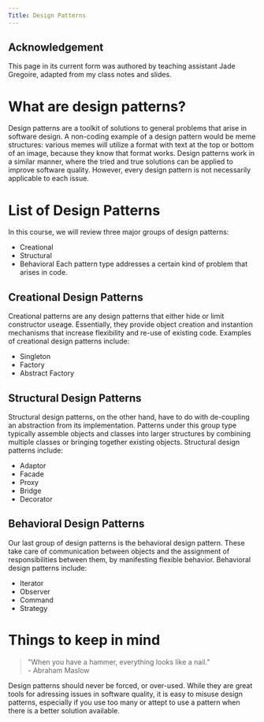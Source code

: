 ```yaml
---
Title: Design Patterns
---
```


## Acknowledgement

This page in its current form was authored by teaching assistant Jade Gregoire, adapted from my class notes and slides.

# What are design patterns? 
Design patterns are a toolkit of solutions to general problems that arise in software design. A non-coding example of a design pattern would be meme structures: various memes will utilize a format with text at the top or bottom of an image, because they know that format works. Design patterns work in a similar manner, where the tried and true solutions can be applied to improve software quality. However, every design pattern is not necessarily applicable to each issue. 

# List of Design Patterns
In this course, we will review three major groups of design patterns: 
* Creational
* Structural
* Behavioral 
Each pattern type addresses a certain kind of problem that arises in code.

## Creational Design Patterns
Creational patterns are any design patterns that either hide or limit constructor useage. Essentially, they provide object creation and instantion mechanisms that increase flexibility and re-use of existing code. Examples of creational design patterns include:
* Singleton
* Factory
* Abstract Factory

## Structural Design Patterns
Structural design patterns, on the other hand, have to do with de-coupling an abstraction from its implementation. Patterns under this group type typically assemble objects and classes into larger structures by combining multiple classes or bringing together existing objects. Structural design patterns include: 
* Adaptor 
* Facade 
* Proxy
* Bridge
* Decorator

## Behavioral Design Patterns
Our last group of design patterns is the behavioral design pattern. These take care of communication between objects and the assignment of responsibilities between them, by manifesting flexible behavior. Behavioral design patterns include:
* Iterator
* Observer
* Command
* Strategy

# Things to keep in mind
> "When you have a hammer, everything looks like a nail." 
<br>- Abraham Maslow

Design patterns should never be forced, or over-used. While they are great tools for adressing issues in software quality, it is easy to misuse design patterns, especially if you use too many or attept to use a pattern when there is a better solution available. 
